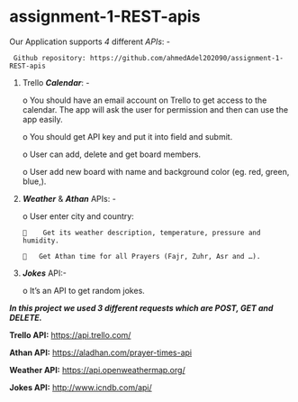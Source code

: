 # assignment-1-REST-apis
Our Application supports *4* different *APIs*: -

     Github repository: https://github.com/ahmedAdel202090/assignment-1-REST-apis
     
1.	Trello ***Calendar***: -

    o	You should have an email account on Trello to get access to the calendar. The app will ask the user for permission and then can         use the app easily.

    o	You should get API key and put it into field and submit.

    o	 User can add, delete and get board members.

    o	User add new board with name and background color (eg. red, green, blue,).

2.	***Weather*** & ***Athan*** APIs: -

    o	User enter city and country:

        	 Get its weather description, temperature, pressure and humidity.

        	Get Athan time for all Prayers (Fajr, Zuhr, Asr and …).

3.	***Jokes*** API:-

    o	It’s an API to get random jokes.

***In this project we used 3 different requests which are *POST*, *GET* and *DELETE*.***

**Trello API:** https://api.trello.com/

**Athan API:** https://aladhan.com/prayer-times-api

**Weather API:** https://api.openweathermap.org/

**Jokes API:** http://www.icndb.com/api/

